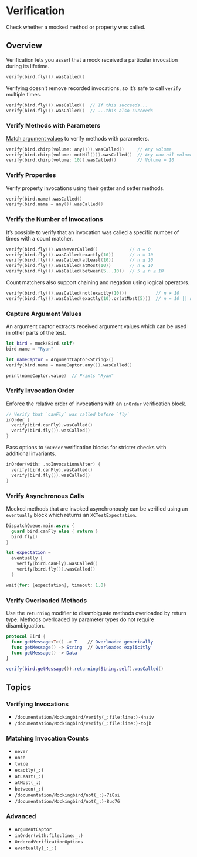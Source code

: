 # Verification

Check whether a mocked method or property was called.

## Overview

Verification lets you assert that a mock received a particular invocation during its lifetime.

```swift
verify(bird.fly()).wasCalled()
```

Verifying doesn’t remove recorded invocations, so it’s safe to call `verify` multiple times.

```swift
verify(bird.fly()).wasCalled()  // If this succeeds...
verify(bird.fly()).wasCalled()  // ...this also succeeds
```

### Verify Methods with Parameters

[Match argument values](#4-argument-matching) to verify methods with parameters.

```swift
verify(bird.chirp(volume: any())).wasCalled()     // Any volume
verify(bird.chirp(volume: notNil())).wasCalled()  // Any non-nil volume
verify(bird.chirp(volume: 10)).wasCalled()        // Volume = 10
```

### Verify Properties

Verify property invocations using their getter and setter methods.

```swift
verify(bird.name).wasCalled()
verify(bird.name = any()).wasCalled()
```

### Verify the Number of Invocations

It’s possible to verify that an invocation was called a specific number of times with a count matcher.

```swift
verify(bird.fly()).wasNeverCalled()            // n = 0
verify(bird.fly()).wasCalled(exactly(10))      // n = 10
verify(bird.fly()).wasCalled(atLeast(10))      // n ≥ 10
verify(bird.fly()).wasCalled(atMost(10))       // n ≤ 10
verify(bird.fly()).wasCalled(between(5...10))  // 5 ≤ n ≤ 10
```

Count matchers also support chaining and negation using logical operators.

```swift
verify(bird.fly()).wasCalled(not(exactly(10)))           // n ≠ 10
verify(bird.fly()).wasCalled(exactly(10).or(atMost(5)))  // n = 10 || n ≤ 5
```

### Capture Argument Values

An argument captor extracts received argument values which can be used in other parts of the test.

```swift
let bird = mock(Bird.self)
bird.name = "Ryan"

let nameCaptor = ArgumentCaptor<String>()
verify(bird.name = nameCaptor.any()).wasCalled()

print(nameCaptor.value)  // Prints "Ryan"
```

### Verify Invocation Order

Enforce the relative order of invocations with an `inOrder` verification block.

```swift
// Verify that `canFly` was called before `fly`
inOrder {
  verify(bird.canFly).wasCalled()
  verify(bird.fly()).wasCalled()
}
```

Pass options to `inOrder` verification blocks for stricter checks with additional invariants.

```swift
inOrder(with: .noInvocationsAfter) {
  verify(bird.canFly).wasCalled()
  verify(bird.fly()).wasCalled()
}
```

### Verify Asynchronous Calls

Mocked methods that are invoked asynchronously can be verified using an `eventually` block which returns an `XCTestExpectation`.

```swift
DispatchQueue.main.async {
  guard bird.canFly else { return }
  bird.fly()
}

let expectation =
  eventually {
    verify(bird.canFly).wasCalled()
    verify(bird.fly()).wasCalled()
  }

wait(for: [expectation], timeout: 1.0)
```

### Verify Overloaded Methods

Use the `returning` modifier to disambiguate methods overloaded by return type. Methods overloaded by parameter types do not require disambiguation.

```swift
protocol Bird {
  func getMessage<T>() -> T    // Overloaded generically
  func getMessage() -> String  // Overloaded explicitly
  func getMessage() -> Data
}

verify(bird.getMessage()).returning(String.self).wasCalled()
```

## Topics

### Verifying Invocations

- ``/documentation/Mockingbird/verify(_:file:line:)-4nziv``
- ``/documentation/Mockingbird/verify(_:file:line:)-tojb``

### Matching Invocation Counts

- ``never``
- ``once``
- ``twice``
- ``exactly(_:)``
- ``atLeast(_:)``
- ``atMost(_:)``
- ``between(_:)``
- ``/documentation/Mockingbird/not(_:)-7i8si``
- ``/documentation/Mockingbird/not(_:)-8uq76``

### Advanced

- ``ArgumentCaptor``
- ``inOrder(with:file:line:_:)``
- ``OrderedVerificationOptions``
- ``eventually(_:_:)``
